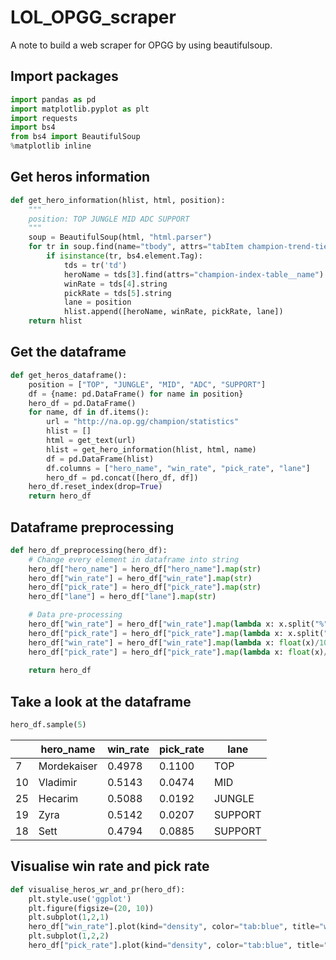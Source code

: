 # LOL_OPGG_scraper
A note to build a web scraper for OPGG by using beautifulsoup.

## Import packages
```python
import pandas as pd
import matplotlib.pyplot as plt
import requests
import bs4
from bs4 import BeautifulSoup
%matplotlib inline
```

## Get heros information
```python
def get_hero_information(hlist, html, position):
    """
    position: TOP JUNGLE MID ADC SUPPORT
    """
    soup = BeautifulSoup(html, "html.parser")
    for tr in soup.find(name="tbody", attrs="tabItem champion-trend-tier-{}".format(position)).children:
        if isinstance(tr, bs4.element.Tag):
            tds = tr('td')
            heroName = tds[3].find(attrs="champion-index-table__name").string
            winRate = tds[4].string
            pickRate = tds[5].string
            lane = position
            hlist.append([heroName, winRate, pickRate, lane])
    return hlist
```

## Get the dataframe
```python
def get_heros_dataframe():
    position = ["TOP", "JUNGLE", "MID", "ADC", "SUPPORT"]
    df = {name: pd.DataFrame() for name in position}
    hero_df = pd.DataFrame()
    for name, df in df.items():
        url = "http://na.op.gg/champion/statistics"
        hlist = []
        html = get_text(url)
        hlist = get_hero_information(hlist, html, name)
        df = pd.DataFrame(hlist)
        df.columns = ["hero_name", "win_rate", "pick_rate", "lane"]
        hero_df = pd.concat([hero_df, df])
    hero_df.reset_index(drop=True)
    return hero_df
```

## Dataframe preprocessing
```python
def hero_df_preprocessing(hero_df):
    # Change every element in dataframe into string
    hero_df["hero_name"] = hero_df["hero_name"].map(str)
    hero_df["win_rate"] = hero_df["win_rate"].map(str)
    hero_df["pick_rate"] = hero_df["pick_rate"].map(str)
    hero_df["lane"] = hero_df["lane"].map(str)

    # Data pre-processing
    hero_df["win_rate"] = hero_df["win_rate"].map(lambda x: x.split("%")[0])
    hero_df["pick_rate"] = hero_df["pick_rate"].map(lambda x: x.split("%")[0])
    hero_df["win_rate"] = hero_df["win_rate"].map(lambda x: float(x)/100)
    hero_df["pick_rate"] = hero_df["pick_rate"].map(lambda x: float(x)/100)
    
    return hero_df
```

## Take a look at the dataframe
```python
hero_df.sample(5)
```

|| hero_name | win_rate | pick_rate | lane |
| --- | --- | --- | --- | --- |
| 7 | Mordekaiser | 0.4978 | 0.1100 | TOP |
| 10 | Vladimir | 0.5143 | 0.0474 | MID |
| 25 | Hecarim | 0.5088 | 0.0192 | JUNGLE |
| 19 | Zyra | 0.5142 | 0.0207 | SUPPORT |
| 18 | Sett | 0.4794 | 0.0885 | SUPPORT |

## Visualise win rate and pick rate
```python
def visualise_heros_wr_and_pr(hero_df):
    plt.style.use('ggplot')
    plt.figure(figsize=(20, 10))
    plt.subplot(1,2,1)
    hero_df["win_rate"].plot(kind="density", color="tab:blue", title="win rate")
    plt.subplot(1,2,2)
    hero_df["pick_rate"].plot(kind="density", color="tab:blue", title="pick rate")
```
